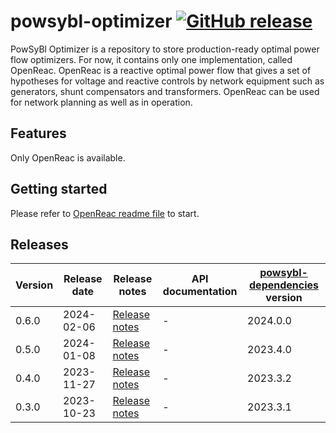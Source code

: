 # powsybl-optimizer [![GitHub release](https://img.shields.io/github/release/powsybl/powsybl-optimizer.svg?sort=semver)](https://github.com/powsybl/powsybl-optimizer/releases/)
PowSyBl Optimizer is a repository to store production-ready optimal power flow optimizers. For now, it contains only one implementation, called OpenReac. OpenReac is a reactive optimal power flow that gives a set of hypotheses for voltage and reactive controls by network equipment such as generators, shunt compensators and transformers. OpenReac can be used for network planning as well as in operation.

## Features

Only OpenReac is available. 

## Getting started

Please refer to [OpenReac readme file](https://github.com/powsybl/powsybl-optimizer/tree/main/open-reac) to start.

## Releases

| Version | Release date | Release notes                                                                     | API documentation | [powsybl-dependencies](https://github.com/powsybl/powsybl-dependencies) version |
|---------|--------------|-----------------------------------------------------------------------------------|-------------------|---------------------------------------------------------------------------------|
| 0.6.0   | 2024-02-06   | [Release notes](https://github.com/powsybl/powsybl-optimizer/releases/tag/v0.6.0) | -                 | 2024.0.0                                                                        |
| 0.5.0   | 2024-01-08   | [Release notes](https://github.com/powsybl/powsybl-optimizer/releases/tag/v0.5.0) | -                 | 2023.4.0                                                                        |
| 0.4.0   | 2023-11-27   | [Release notes](https://github.com/powsybl/powsybl-optimizer/releases/tag/v0.4.0) | -                 | 2023.3.2                                                                        |
| 0.3.0   | 2023-10-23   | [Release notes](https://github.com/powsybl/powsybl-optimizer/releases/tag/v0.3.0) | -                 | 2023.3.1                                                                        |

